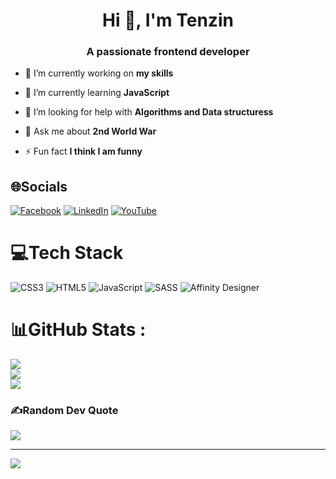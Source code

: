 <h1 align="center">Hi 👋, I'm Tenzin</h1>
<h3 align="center">A passionate frontend developer</h3>

- 🔭 I’m currently working on **my skills**

- 🌱 I’m currently learning **JavaScript**

- 🤝 I’m looking for help with **Algorithms and Data structuress**

- 💬 Ask me about **2nd World War**

- ⚡ Fun fact **I think I am funny**

## 🌐Socials
[![Facebook](https://img.shields.io/badge/Facebook-%231877F2.svg?logo=Facebook&logoColor=white)](https://www.facebook.com/lekdup/) 
[![LinkedIn](https://img.shields.io/badge/LinkedIn-%230077B5.svg?logo=linkedin&logoColor=white)](https://www.linkedin.com/in/tenzin-sivukpa/) 
[![YouTube](https://img.shields.io/badge/YouTube-%23FF0000.svg?logo=YouTube&logoColor=white)](https://www.youtube.com/channel/UCD0AhwBeTJAdneFdh_cxllg) 

# 💻Tech Stack
![CSS3](https://img.shields.io/badge/css3-%231572B6.svg?style=for-the-badge&logo=css3&logoColor=white) ![HTML5](https://img.shields.io/badge/html5-%23E34F26.svg?style=for-the-badge&logo=html5&logoColor=white) ![JavaScript](https://img.shields.io/badge/javascript-%23323330.svg?style=for-the-badge&logo=javascript&logoColor=%23F7DF1E) ![SASS](https://img.shields.io/badge/SASS-hotpink.svg?style=for-the-badge&logo=SASS&logoColor=white) ![Affinity Designer](https://img.shields.io/badge/affinitydesginer-%231B72BE.svg?style=for-the-badge&logo=affinity-designer&logoColor=white)
# 📊GitHub Stats :
![](https://github-readme-stats.vercel.app/api?username=lekdup&theme=radical&hide_border=false&include_all_commits=false&count_private=false)<br/>
![](https://github-readme-streak-stats.herokuapp.com/?user=lekdup&theme=radical&hide_border=false)<br/>
![](https://github-readme-stats.vercel.app/api/top-langs/?username=lekdup&theme=radical&hide_border=false&include_all_commits=false&count_private=false&layout=compact)

### ✍️Random Dev Quote
![](https://quotes-github-readme.vercel.app/api?type=horizontal&theme=dark)

---
[![](https://visitcount.itsvg.in/api?id=lekdup&icon=0&color=1)](https://visitcount.itsvg.in)
